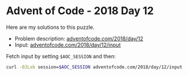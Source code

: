# Advent of Code - 2018 Day 12
Here are my solutions to this puzzle.

* Problem description: [adventofcode.com/2018/day/12](https://adventofcode.com/2018/day/12)
* Input: [adventofcode.com/2018/day/12/input](https://adventofcode.com/2018/day/12/input)

Fetch input by setting `$AOC_SESSION` and then:
```bash
curl -OJLsb session=$AOC_SESSION adventofcode.com/2018/day/12/input
```
